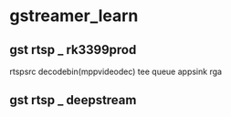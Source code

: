 # gstreamer_learn

## gst rtsp _ rk3399prod
rtspsrc decodebin(mppvideodec) tee queue appsink rga

## gst rtsp _ deepstream
